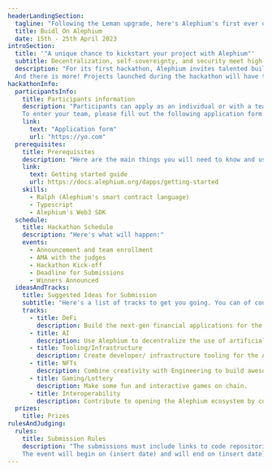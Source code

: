 ```yaml
---
headerLandingSection:
  tagline: "Following the Leman upgrade, here's Alephium's first ever online hackathon."
  title: Buidl On Alephium
  date: 15th - 25th April 2023
introSection:
  title: '"A unique chance to kickstart your project with Alephium"'
  subtitle: Decentralization, self-sovereignty, and security meet high-performance, accessibility, and energy efficiency in Alephium’s dev-friendly network.
  description: "For its first hackathon, Alephium invites talented builders from all over the world to experiment and leverage its new development paradigm to expand on existing capabilities and create the first wave of Alephium’s dApps. This hackathon aims to propel the developer community’s creativity into an enabling force for innovation and progress. 
  And there is more! Projects launched during the hackathon will have the opportunity to receive further support from Alephium to continue their development."
hackathonInfo:
  participantsInfo:
    title: Participants information
    description: "Participants can apply as an individual or with a team of up to 5 people. It is important that each entry (solo or team) submit a brief description of the idea and the skills of each participant to make the organization process more efficient and streamlined.
    To enter your team, please fill out the following application form."
    link: 
      text: "Application form"
      url: "https://yo.com"
  prerequisites:
    title: Prerequisites
    description: "Here are the main things you will need to know and use in order to create your dApp with Alephium. Get start easily by checking out or dedicated guide."
    link: 
      text: Getting started guide
      url: https://docs.alephium.org/dapps/getting-started
    skills:
      - Ralph (Alephium's smart contract language)
      - Typescript
      - Alephium's Web3 SDK
  schedule: 
    title: Hackathon Schedule
    description: "Here's what will happen:"
    events: 
      - Announcement and team enrollment
      - AMA with the judges
      - Hackathon Kick-off
      - Deadline for Submissions
      - Winners Announced
  ideasAndTracks:
    title: Suggested Ideas for Submission
    subtitle: "Here's a list of tracks to get you going. You can of course go off the track and show us your next big idea, but know that the following categories will be appreciated."
    tracks:
      - title: DeFi
        description: Build the next-gen financial applications for the decentralized economy.
      - title: AI
        description: Use Alephium to decentralize the use of artificial intelligence.
      - title: Tooling/Infrastructure
        description: Create developer/ infrastructure tooling for the Alephium Ecosystem and improve its security.
      - title: NFTs
        description: Combine creativity with Engineering to build awesome NFT dApps.
      - title: Gaming/Lottery
        description: Make some fun and interactive games on chain.
      - title: Interoperability
        description: Contribute to opening the Alephium ecosystem by connecting it to other chains.
  prizes:
    title: Prizes
rulesAndJudging:
  rules:
    title: Submission Rules
    description: "The submissions must include links to code repositories. You can also include text, video, or audio with relevant graphics and links to webapps you may find relevant. Participants will be required to submit their work through this form.
    The event will begin on (insert date) and will end on (insert date)."
---
```

